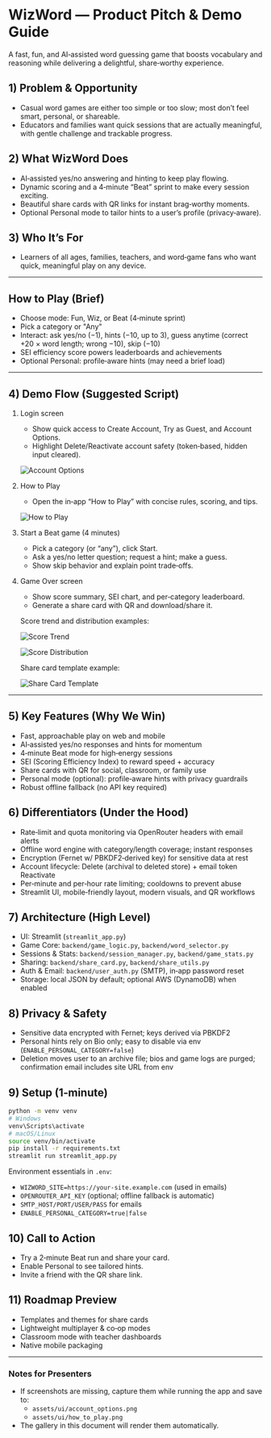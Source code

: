 # WizWord — Product Pitch & Demo Guide

A fast, fun, and AI‑assisted word guessing game that boosts vocabulary and reasoning while delivering a delightful, share‑worthy experience.

## 1) Problem & Opportunity
- Casual word games are either too simple or too slow; most don’t feel smart, personal, or shareable.
- Educators and families want quick sessions that are actually meaningful, with gentle challenge and trackable progress.

## 2) What WizWord Does
- AI‑assisted yes/no answering and hinting to keep play flowing.
- Dynamic scoring and a 4‑minute “Beat” sprint to make every session exciting.
- Beautiful share cards with QR links for instant brag‑worthy moments.
- Optional Personal mode to tailor hints to a user’s profile (privacy‑aware).

## 3) Who It’s For
- Learners of all ages, families, teachers, and word‑game fans who want quick, meaningful play on any device.

---

## How to Play (Brief)
- Choose mode: Fun, Wiz, or Beat (4‑minute sprint)
- Pick a category or "Any"
- Interact: ask yes/no (−1), hints (−10, up to 3), guess anytime (correct +20 × word length; wrong −10), skip (−10)
- SEI efficiency score powers leaderboards and achievements
- Optional Personal: profile‑aware hints (may need a brief load)

---

## 4) Demo Flow (Suggested Script)
1. Login screen
   - Show quick access to Create Account, Try as Guest, and Account Options.
   - Highlight Delete/Reactivate account safety (token‑based, hidden input cleared).

   ![Account Options](../assets/ui/account_options.png)

2. How to Play
   - Open the in‑app “How to Play” with concise rules, scoring, and tips.

   ![How to Play](../assets/ui/how_to_play.png)

3. Start a Beat game (4 minutes)
   - Pick a category (or “any”), click Start.
   - Ask a yes/no letter question; request a hint; make a guess.
   - Show skip behavior and explain point trade‑offs.

4. Game Over screen
   - Show score summary, SEI chart, and per‑category leaderboard.
   - Generate a share card with QR and download/share it.

   Score trend and distribution examples:

   ![Score Trend](../score_trend.png)

   ![Score Distribution](../score_distribution.png)

   Share card template example:

   ![Share Card Template](../assets/share_card_template.png)

---

## 5) Key Features (Why We Win)
- Fast, approachable play on web and mobile
- AI‑assisted yes/no responses and hints for momentum
- 4‑minute Beat mode for high‑energy sessions
- SEI (Scoring Efficiency Index) to reward speed + accuracy
- Share cards with QR for social, classroom, or family use
- Personal mode (optional): profile‑aware hints with privacy guardrails
- Robust offline fallback (no API key required)

## 6) Differentiators (Under the Hood)
- Rate‑limit and quota monitoring via OpenRouter headers with email alerts
- Offline word engine with category/length coverage; instant responses
- Encryption (Fernet w/ PBKDF2‑derived key) for sensitive data at rest
- Account lifecycle: Delete (archival to deleted store) + email token Reactivate
- Per‑minute and per‑hour rate limiting; cooldowns to prevent abuse
- Streamlit UI, mobile‑friendly layout, modern visuals, and QR workflows

## 7) Architecture (High Level)
- UI: Streamlit (`streamlit_app.py`)
- Game Core: `backend/game_logic.py`, `backend/word_selector.py`
- Sessions & Stats: `backend/session_manager.py`, `backend/game_stats.py`
- Sharing: `backend/share_card.py`, `backend/share_utils.py`
- Auth & Email: `backend/user_auth.py` (SMTP), in‑app password reset
- Storage: local JSON by default; optional AWS (DynamoDB) when enabled

## 8) Privacy & Safety
- Sensitive data encrypted with Fernet; keys derived via PBKDF2
- Personal hints rely on Bio only; easy to disable via env (`ENABLE_PERSONAL_CATEGORY=false`)
- Deletion moves user to an archive file; bios and game logs are purged; confirmation email includes site URL from env

## 9) Setup (1‑minute)
```bash
python -m venv venv
# Windows
venv\Scripts\activate
# macOS/Linux
source venv/bin/activate
pip install -r requirements.txt
streamlit run streamlit_app.py
```

Environment essentials in `.env`:
- `WIZWORD_SITE=https://your-site.example.com` (used in emails)
- `OPENROUTER_API_KEY` (optional; offline fallback is automatic)
- `SMTP_HOST/PORT/USER/PASS` for emails
- `ENABLE_PERSONAL_CATEGORY=true|false`

## 10) Call to Action
- Try a 2‑minute Beat run and share your card.
- Enable Personal to see tailored hints.
- Invite a friend with the QR share link.

## 11) Roadmap Preview
- Templates and themes for share cards
- Lightweight multiplayer & co‑op modes
- Classroom mode with teacher dashboards
- Native mobile packaging

---

### Notes for Presenters
- If screenshots are missing, capture them while running the app and save to:
  - `assets/ui/account_options.png`
  - `assets/ui/how_to_play.png`
- The gallery in this document will render them automatically.
